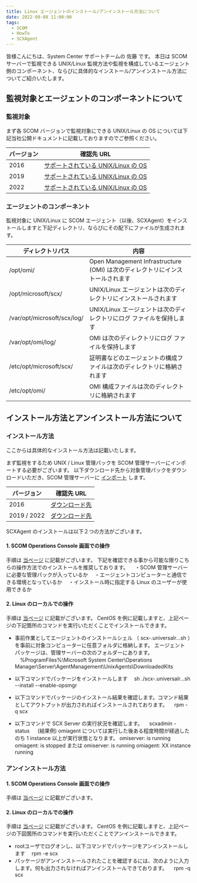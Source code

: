 ```yaml
---
title: Linux エージェントのインストール/アンインストール方法について
date: 2022-09-08 11:00:00
tags:
  - SCOM
  - HowTo
  - SCXAgent
---
```


<!-- more -->
皆様こんにちは、System Center サポートチームの 佐藤 です。
本日は SCOM サーバーで監視できる UNIX/Linux 監視方法や監視を構成しているエージェント側のコンポーネント、ならびに具体的なインストール/アンインストール方法についてご紹介いたします。

## 監視対象とエージェントのコンポーネントについて

### 監視対象

まず各 SCOM バージョンで監視対象にできる UNIX/Linux の OS については下記当社公開ドキュメントに記載しておりますのでご参照ください。

|バージョン|確認先 URL|
|------------|------------|
| 2016 | [サポートされている UNIX/Linux の OS ](https://docs.microsoft.com/ja-jp/system-center/scom/plan-supported-crossplat-os?view=sc-om-2016) |
| 2019 | [サポートされている UNIX/Linux の OS ](https://docs.microsoft.com/ja-jp/system-center/scom/plan-supported-crossplat-os?view=sc-om-2019) |
| 2022 | [サポートされている UNIX/Linux の OS ](https://docs.microsoft.com/ja-jp/system-center/scom/plan-supported-crossplat-os?view=sc-om-2022) |

### エージェントのコンポーネント

監視対象に UNIX/Linux に SCOM エージェント（以後、SCXAgent）をインストールしますと下記ディレクトリ、ならびにその配下にファイルが生成されます。

|ディレクトリパス|内容|
|------------|------------|
| /opt/omi/ | Open Management Infrastructure (OMI) は次のディレクトリにインストールされます |
| /opt/microsoft/scx/| UNIX/Linux エージェントは次のディレクトリにインストールされます |
| /var/opt/microsoft/scx/log/ | UNIX/Linux エージェントは次のディレクトリにログ ファイルを保持します |
| /var/opt/omi/log/ | OMI は次のディレクトリにログ ファイルを保持します |
| /etc/opt/microsoft/scx/ | 証明書などのエージェントの構成ファイルは次のディレクトリに格納されます |
| /etc/opt/omi/ | OMI 構成ファイルは次のディレクトリに格納されます |


## インストール方法とアンインストール方法について

### インストール方法

ここからは具体的なインストール方法は記載いたします。

まず監視をするため UNIX / Linux 管理パックを SCOM 管理サーバーにインポートする必要がございます。
以下ダウンロード先から対象管理パックをダウンロードいただき、SCOM 管理サーバーに [インポート](https://docs.microsoft.com/ja-jp/system-center/scom/manage-mp-import-remove-delete?view=sc-om-2019) します。

|バージョン|確認先 URL|
|------------|------------|
| 2016 | [ ダウンロード先 ](https://www.microsoft.com/en-us/download/details.aspx?id=29696) |
| 2019 / 2022 | [ ダウンロード先 ](https://www.microsoft.com/en-us/download/details.aspx?id=58208) |


SCXAgent のインストールは以下２つの方法がございます。
#### 1. SCOM Operations Console 画面での操作
手順は [当ページ](https://docs.microsoft.com/ja-jp/system-center/scom/manage-deploy-crossplat-agent-console?view=sc-om-2019#to-discover-and-install-an-agent-on-a-unix-or-linux-computer) に記載がございます。
下記を確認できる事から可能な限りこちらの操作方法でのインストールを推奨しております。
　・SCOM 管理サーバーに必要な管理パックが入っているか
　・エージェントコンピューターと通信できる環境となっているか
　・インストール時に指定する Linux のユーザーが使用できるか

 
#### 2. Linux のローカルでの操作
手順は [当ページ](https://docs.microsoft.com/en-us/system-center/scom/manage-install-crossplat-agent-cmdline?view=sc-om-2019) に記載がございます。
CentOS を例に記載しますと、上記ページの下記箇所のコマンドを実行いただくことでインストールできます。
- 事前作業としてエージェントのインストールシェル （ scx-<version>.universalr.<version>.<arch>.sh ）を事前に対象コンピューターに任意フォルダに格納します。
   エージェント パッケージは、管理サーバーの次のフォルダーにあります。
　%ProgramFiles%\Microsoft System Center\Operations Manager\Server\AgentManagement\UnixAgents\DownloadedKits

- 以下コマンドでパッケージをインストールします
　sh ./scx-<version>.universalr.<version>.<arch>.sh --install --enable-opsmgr
- 以下コマンドでパッケージのインストール結果を確認します。コマンド結果としてアウトプットが出力されればインストールされております。
　rpm -q scx
- 以下コマンドで SCX Server の実行状況を確認します。
　scxadmin -status
　
(結果例) omiagent については実行した後ある程度時間が経過したのち 1 instance 以上が実行状態となります。
omiserver: is running
omiagent: is stopped
または
omiserver: is running
omiagent: XX instance running

### アンインストール方法

#### 1. SCOM Operations Console 画面での操作
手順は [当ページ](https://docs.microsoft.com/ja-jp/system-center/scom/manage-upgrade-uninstall-crossplat-agent?view=sc-om-2019#uninstalling-agents) に記載がございます。


#### 2. Linux のローカルでの操作
手順は [当ページ](https://docs.microsoft.com/en-us/system-center/scom/manage-uninstall-crossplat-agent?view=sc-om-2019) に記載がございます。
CentOS を例に記載しますと、上記ページの下図箇所のコマンドを実行いただくことでアンインストールできます。
- rootユーザでログオンし、以下コマンドでパッケージをアンインストールします
　rpm -e scx
- パッケージがアンインストールされたことを確認するには、次のように入力します。何も出力されなければアンインストールできております。
　rpm -q scx
